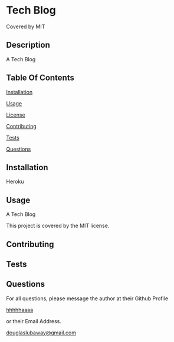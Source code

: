# Tech Blog

  Covered by MIT

  ## Description

  A Tech Blog

  ## Table Of Contents

  [Installation](##Installation)

  [Usage](##Usage)
  
  [License](##License)
  
  [Contributing](##Contributing)
  
  [Tests](##Tests)
  
  [Questions](##Questions)
  
  ## Installation
  
  Heroku
  
  ## Usage
  
  A Tech Blog
  
  This project is covered by the MIT license.

  ## Contributing

  

  ## Tests

  

  ## Questions

  For all questions, please message the author at their Github Profile

  [hhhhhaaaa](https://github.com/hhhhhaaaa/)

  or their Email Address.

  douglaslubaway@gmail.com
